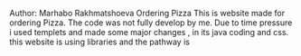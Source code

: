Author: Marhabo Rakhmatshoeva
Ordering Pizza
This is website made for ordering Pizza. 
The code was not fully develop by me. Due to time pressure i used templets and made some major changes , in its java coding and css. 
this website is using libraries and the pathway is 
